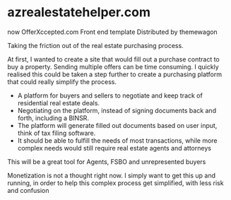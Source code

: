 # azrealestatehelper.com
now OfferXccepted.com
Front end template Distributed by themewagon

Taking the friction out of the real estate purchasing process. 

At first, I wanted to create a site that would fill out a purchase contract to buy a property.  Sending multiple offers can be time consuming.  I quickly realised this could be taken a step further to create a purchasing platform that could really simplify the process.

* A platform for buyers and sellers to negotiate and keep track of residential real estate deals.  
* Negotiating on the platform, instead of signing documents back and forth, including a BINSR.
* The platform will generate filled out documents based on user input, think of tax filing software.
* It should be able to fulfill the needs of most transactions, while more complex needs would still require real estate agents and attorneys 


This will be a great tool for Agents, FSBO and unrepresented buyers

Monetization is not a thought right now. I simply want to get this up and running, in order to help this complex process get simplified, with less risk and confusion
